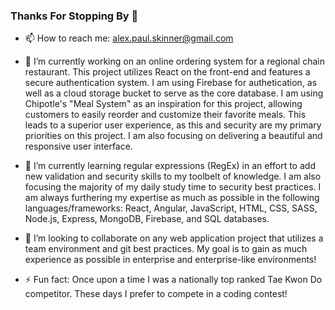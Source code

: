 ### Thanks For Stopping By 👋

- 📫 How to reach me: alex.paul.skinner@gmail.com

- 🔭 I’m currently working on an online ordering system for a regional chain restaurant. This project utilizes React on the front-end and features a secure authentication system. I am using Firebase for authetication, as well as a cloud storage bucket to serve as the core database. I am using Chipotle's "Meal System" as an inspiration for this project, allowing customers to easily reorder and customize their favorite meals. This leads to a superior user experience, as this and security are my primary priorities on this project. I am also focusing on delivering a beautiful and responsive user interface.

- 🌱 I’m currently learning regular expressions (RegEx) in an effort to add new validation and security skills to my toolbelt of knowledge. I am also focusing the majority of my daily study time to security best practices. I am always furthering my expertise as much as possible in the following languages/frameworks: React, Angular, JavaScript, HTML, CSS, SASS, Node.js, Express, MongoDB, Firebase, and SQL databases.

- 👯 I’m looking to collaborate on any web application project that utilizes a team environment and git best practices. My goal is to gain as much experience as possible in enterprise and enterprise-like environments!

- ⚡ Fun fact: Once upon a time I was a nationally top ranked Tae Kwon Do competitor. These days I prefer to compete in a coding contest! 


<!--
**skinnerap/skinnerap** is a ✨ _special_ ✨ repository because its `README.md` (this file) appears on your GitHub profile.
 ...
- 🌱 I’m currently learning ...
- 👯 I’m looking to collaborate on ...
- 🤔 I’m looking for help with ...
- 💬 Ask me about ...
- 📫 How to reach me: ...
- 😄 Pronouns: ...
- ⚡ Fun fact: ...
-->
